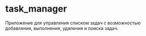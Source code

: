 # task_manager
Приложение для управления списком задач с возможностью добавления,  выполнения, удаления и поиска задач. 
